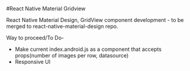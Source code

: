 #React Native Material Gridview

React Native Material Design, GridView component development - to be merged to react-native-material-design repo.

Way to proceed/To Do-

- Make current index.android.js as a component that accepts props(number of images per row, datasource)
- Responsive UI